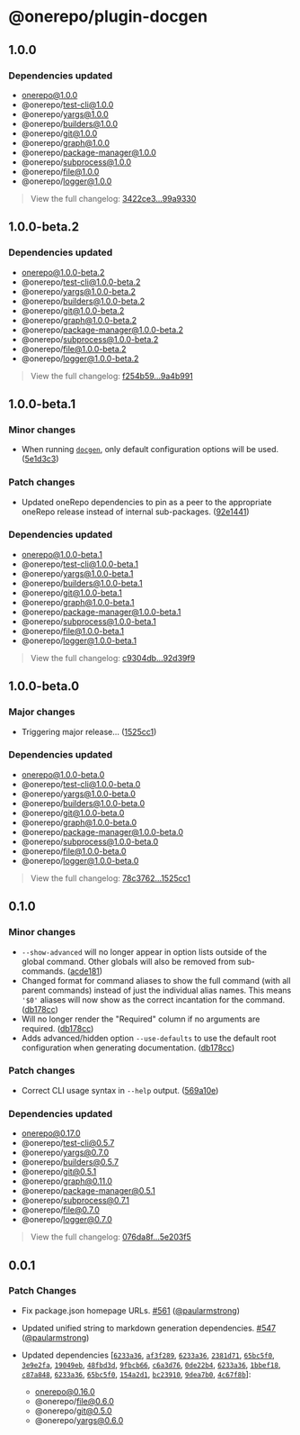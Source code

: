 # @onerepo/plugin-docgen

## 1.0.0

### Dependencies updated

- onerepo@1.0.0
- @onerepo/test-cli@1.0.0
- @onerepo/yargs@1.0.0
- @onerepo/builders@1.0.0
- @onerepo/git@1.0.0
- @onerepo/graph@1.0.0
- @onerepo/package-manager@1.0.0
- @onerepo/subprocess@1.0.0
- @onerepo/file@1.0.0
- @onerepo/logger@1.0.0

> View the full changelog: [3422ce3...99a9330](https://github.com/paularmstrong/onerepo/compare/3422ce36a1c9dc12116c814b132a010e9a4ce286...99a9330aa19a1faf8e3b12e64cfede44ab0737b1)

## 1.0.0-beta.2

### Dependencies updated

- onerepo@1.0.0-beta.2
- @onerepo/test-cli@1.0.0-beta.2
- @onerepo/yargs@1.0.0-beta.2
- @onerepo/builders@1.0.0-beta.2
- @onerepo/git@1.0.0-beta.2
- @onerepo/graph@1.0.0-beta.2
- @onerepo/package-manager@1.0.0-beta.2
- @onerepo/subprocess@1.0.0-beta.2
- @onerepo/file@1.0.0-beta.2
- @onerepo/logger@1.0.0-beta.2

> View the full changelog: [f254b59...9a4b991](https://github.com/paularmstrong/onerepo/compare/f254b59fefa44171397966c8913d3283fa2d0b0b...9a4b991c73b215c2ce440b7c4817e5c3a0e638e2)

## 1.0.0-beta.1

### Minor changes

- When running [`docgen`](https://onerepo.tools/plugins/docgen/), only default configuration options will be used. ([5e1d3c3](https://github.com/paularmstrong/onerepo/commit/5e1d3c34a2e0a08ee38a5e81d6d392178af3631c))

### Patch changes

- Updated oneRepo dependencies to pin as a peer to the appropriate oneRepo release instead of internal sub-packages. ([92e1441](https://github.com/paularmstrong/onerepo/commit/92e14416aebaf47d21fe7cbcba625f6d48a9b001))

### Dependencies updated

- onerepo@1.0.0-beta.1
- @onerepo/test-cli@1.0.0-beta.1
- @onerepo/yargs@1.0.0-beta.1
- @onerepo/builders@1.0.0-beta.1
- @onerepo/git@1.0.0-beta.1
- @onerepo/graph@1.0.0-beta.1
- @onerepo/package-manager@1.0.0-beta.1
- @onerepo/subprocess@1.0.0-beta.1
- @onerepo/file@1.0.0-beta.1
- @onerepo/logger@1.0.0-beta.1

> View the full changelog: [c9304db...92d39f9](https://github.com/paularmstrong/onerepo/compare/c9304dbcfeaa10ec01a76c3057cfef66188cb428...92d39f9980e2489a25c168f722a6326ab9938b80)

## 1.0.0-beta.0

### Major changes

- Triggering major release… ([1525cc1](https://github.com/paularmstrong/onerepo/commit/1525cc1e51b571bc86ed4dbfd71864217881ff88))

### Dependencies updated

- onerepo@1.0.0-beta.0
- @onerepo/test-cli@1.0.0-beta.0
- @onerepo/yargs@1.0.0-beta.0
- @onerepo/builders@1.0.0-beta.0
- @onerepo/git@1.0.0-beta.0
- @onerepo/graph@1.0.0-beta.0
- @onerepo/package-manager@1.0.0-beta.0
- @onerepo/subprocess@1.0.0-beta.0
- @onerepo/file@1.0.0-beta.0
- @onerepo/logger@1.0.0-beta.0

> View the full changelog: [78c3762...1525cc1](https://github.com/paularmstrong/onerepo/compare/78c37627cffe8d026958ec949eda9ab0d9c29cf8...1525cc1e51b571bc86ed4dbfd71864217881ff88)

## 0.1.0

### Minor changes

- `--show-advanced` will no longer appear in option lists outside of the global command. Other globals will also be removed from sub-commands. ([acde181](https://github.com/paularmstrong/onerepo/commit/acde181931ed4571df2e1b8ebf39b9f265bf4ab8))
- Changed format for command aliases to show the full command (with all parent commands) instead of just the individual alias names. This means `'$0'` aliases will now show as the correct incantation for the command. ([db178cc](https://github.com/paularmstrong/onerepo/commit/db178cc3b0ca8a2bbcaa4dee27e6c7e113bca875))
- Will no longer render the "Required" column if no arguments are required. ([db178cc](https://github.com/paularmstrong/onerepo/commit/db178cc3b0ca8a2bbcaa4dee27e6c7e113bca875))
- Adds advanced/hidden option `--use-defaults` to use the default root configuration when generating documentation. ([db178cc](https://github.com/paularmstrong/onerepo/commit/db178cc3b0ca8a2bbcaa4dee27e6c7e113bca875))

### Patch changes

- Correct CLI usage syntax in `--help` output. ([569a10e](https://github.com/paularmstrong/onerepo/commit/569a10e5678f280224bdc03fbc38b37fdaa096a5))

### Dependencies updated

- onerepo@0.17.0
- @onerepo/test-cli@0.5.7
- @onerepo/yargs@0.7.0
- @onerepo/builders@0.5.7
- @onerepo/git@0.5.1
- @onerepo/graph@0.11.0
- @onerepo/package-manager@0.5.1
- @onerepo/subprocess@0.7.1
- @onerepo/file@0.7.0
- @onerepo/logger@0.7.0

> View the full changelog: [076da8f...5e203f5](https://github.com/paularmstrong/onerepo/compare/076da8f7e96c37fdbd5af4e6772778207073136d...5e203f559b5aca1f45427729a59764d3a47952b5)

## 0.0.1

### Patch Changes

- Fix package.json homepage URLs. [#561](https://github.com/paularmstrong/onerepo/pull/561) ([@paularmstrong](https://github.com/paularmstrong))

- Updated unified string to markdown generation dependencies. [#547](https://github.com/paularmstrong/onerepo/pull/547) ([@paularmstrong](https://github.com/paularmstrong))

- Updated dependencies [[`6233a36`](https://github.com/paularmstrong/onerepo/commit/6233a3671d22ab312a8e04b935f13980ac30d947), [`af3f289`](https://github.com/paularmstrong/onerepo/commit/af3f289eb94a5e3668b4df99bb2cf43abee15b16), [`6233a36`](https://github.com/paularmstrong/onerepo/commit/6233a3671d22ab312a8e04b935f13980ac30d947), [`2381d71`](https://github.com/paularmstrong/onerepo/commit/2381d71623a3b567fafb644f143a07e79b294110), [`65bc5f0`](https://github.com/paularmstrong/onerepo/commit/65bc5f0267abb728ea603f43a7e68e4e1996709c), [`3e9e2fa`](https://github.com/paularmstrong/onerepo/commit/3e9e2fa393916134d2ded6320bac34fb787a7ccf), [`19049eb`](https://github.com/paularmstrong/onerepo/commit/19049ebd60f965c4ab8bdc16045ce2112ae35fc1), [`48fbd3d`](https://github.com/paularmstrong/onerepo/commit/48fbd3d8564b936e1435140eefb8e9754ea60727), [`9fbcb66`](https://github.com/paularmstrong/onerepo/commit/9fbcb666152051a84d46bee074cf489a0a11cc4d), [`c6a3d76`](https://github.com/paularmstrong/onerepo/commit/c6a3d7621f507e87adaa69281e00c992347cb0ba), [`0de22b4`](https://github.com/paularmstrong/onerepo/commit/0de22b4cd25911794975cedb709e5c378c3982ae), [`6233a36`](https://github.com/paularmstrong/onerepo/commit/6233a3671d22ab312a8e04b935f13980ac30d947), [`1bbef18`](https://github.com/paularmstrong/onerepo/commit/1bbef18a5f5c768921916db2d641b9cf60815e31), [`c87a848`](https://github.com/paularmstrong/onerepo/commit/c87a848319c91abf4d2fdd4b2eb2f8684d99c852), [`6233a36`](https://github.com/paularmstrong/onerepo/commit/6233a3671d22ab312a8e04b935f13980ac30d947), [`65bc5f0`](https://github.com/paularmstrong/onerepo/commit/65bc5f0267abb728ea603f43a7e68e4e1996709c), [`154a2d1`](https://github.com/paularmstrong/onerepo/commit/154a2d151012f0c0c31831ab3ecab32ef6dc45ef), [`bc23910`](https://github.com/paularmstrong/onerepo/commit/bc239102ca115db4cb92f64097c26bbda57fd0de), [`9dea7b0`](https://github.com/paularmstrong/onerepo/commit/9dea7b02ba2c8257714ae1b9d4235a0f7e5a0b75), [`4c67f8b`](https://github.com/paularmstrong/onerepo/commit/4c67f8ba789f8bc79ea6962b1cd08c8c8f7305f4)]:
  - onerepo@0.16.0
  - @onerepo/file@0.6.0
  - @onerepo/git@0.5.0
  - @onerepo/yargs@0.6.0
